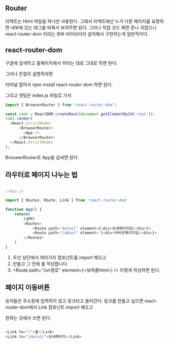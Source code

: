 ## Router

리액트는 Html 파일을 하나만 사용한다.
그래서 리액트에선 누가 다른 페이지를 요청하면 내부에 있는 태그를 바꿔서 보여주면 된다.
그러나 직접 코드 짜면 존나 귀찮으니 react-router-dom 이라는 외부 라이브러리 설치해서 구현하는게 일반적이다.

## react-router-dom

구글에 검색하고 홈페이지에서 하라는 대로 그대로 하면 된다.

그러나 친절히 설명하자면

터미널 열어서 npm install react-router-dom 하면 된다.

그리고 셋팅은 index.js 파일로 가서

```js
import { BrowserRouter } from "react-router-dom";

const root = ReactDOM.createRoot(document.getElementById('root'));
root.render(
  <React.StrictMode>
      <BrowserRouter>
        <App />
      </BrowserRouter>
  </React.StrictMode>
); 

```
BrouwerRouter로 App을 감싸면 된다

## 라우터로 페이지 나누는 법

```js

//App.js

import { Routes, Route, Link } from 'react-router-dom'

function App() {
    return(
        (생략)
        <Routes>
            <Route path="detail" element={<div>상세페이지임</div>}>
            <Route path="/about" element= {<div>어바웃페이지임</div>}>
        </Routes>
    )
}

```

1. 우산 상단에서 여러가지 컴포넌트를 import 해오고
2. <Routes> 만들고 그 안에 <Route>를 작성합니다.
3. <Route path="/url경로" element={<보여줄html>} /> 이렇게 작성하면 된다.

## 페이지 이동버튼

유저들은 주소창에 입력하지 않고 링크타고 들어간다.
링크를 만들고 싶으면 react-router-dom에서 Link 컴포넌트 import 해오고

원하는 곳에서 <Link> 쓰면 된다.

```js

<Link to="/">홈</Link>
<Link to="/detail">상세페이지</Link>
```
